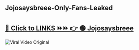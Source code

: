 
 ## Jojosaysbreee-Only-Fans-Leaked

# <h2><a href="https://clipsfans.com/Jojosaysbreee&ref=git">🔗 Click to LINKS ⏩⏩ 👉 🟢 Jojosaysbreee </a></h2>

<a href="https://clipsfans.com/Jojosaysbreee&ref=git" rel="nofollow" data-target="animated-image.originalLink"><img src="https://i.ibb.co.com/xMMVF88/686577567.gif" alt="Viral Video Original" style="max-width: 100%; display: inline-block;" data-target="animated-image.originalImage"></a>
